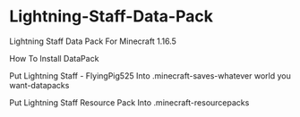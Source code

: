 # Lightning-Staff-Data-Pack
Lightning Staff Data Pack For Minecraft 1.16.5

How To Install DataPack

Put Lightning Staff - FlyingPig525 Into .minecraft-saves-whatever world you want-datapacks

Put Lightning Staff Resource Pack Into .minecraft-resourcepacks
